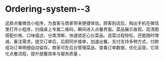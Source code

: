 # Ordering-system--3
这款点餐微信小程序，为食客与商家带来便捷体验。顾客到店后，掏出手机在微信里打开小程序，扫描桌上专属二维码，瞬间进入点餐界面。菜品展示直观，高清图搭配价格、口味描述，分类清晰，快速锁定心仪菜品。选菜过程轻松，还能随时增减、备注需求。提交订单后，后厨同步接单，加速出餐。支付支持多种方式，付款成功订单明细自动留存。商家可在后台管理菜品、查看订单数据，优化运营。它简化点餐流程，提升就餐效率与服务质量 。 
